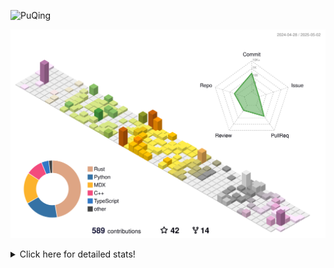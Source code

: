 ![PuQing](https://user-images.githubusercontent.com/27223114/171565019-9a56fae6-b08b-421f-99db-7e830da42371.png)

![](./profile-3d-contrib/profile-season-animate.svg)

<details>
<summary>Click here for detailed stats!</summary>

<!--START_SECTION:waka-->
![Lines of code](https://img.shields.io/badge/From%20Hello%20World%20I%27ve%20Written-2.0%20million%20lines%20of%20code-blue)

**🐱 My GitHub Data** 

> 📦 442.4 kB Used in GitHub's Storage 
 > 
> 🏆 169 Contributions in the Year 2025
 > 
> 🚫 Not Opted to Hire
 > 
> 📜 47 Public Repositories 
 > 
> 🔑 33 Private Repositories 
 > 
**I'm an Early 🐤** 

```text
🌞 Morning                755 commits         ██░░░░░░░░░░░░░░░░░░░░░░░   09.02 % 
🌆 Daytime                3558 commits        ███████████░░░░░░░░░░░░░░   42.51 % 
🌃 Evening                1896 commits        ██████░░░░░░░░░░░░░░░░░░░   22.65 % 
🌙 Night                  2161 commits        ██████░░░░░░░░░░░░░░░░░░░   25.82 % 
```


📊 **This Week I Spent My Time On** 

```text
💬 Programming Languages: 
Other                    22 hrs 8 mins       █████████████░░░░░░░░░░░░   51.05 % 
Python                   16 hrs 11 mins      █████████░░░░░░░░░░░░░░░░   37.31 % 
Rust                     1 hr 14 mins        █░░░░░░░░░░░░░░░░░░░░░░░░   02.88 % 
HTML                     1 hr 1 min          █░░░░░░░░░░░░░░░░░░░░░░░░   02.38 % 
JSON                     56 mins             █░░░░░░░░░░░░░░░░░░░░░░░░   02.19 % 

🔥 Editors: 
VS Code                  19 hrs 21 mins      ███████████░░░░░░░░░░░░░░   44.64 % 
Arc                      12 hrs 25 mins      ███████░░░░░░░░░░░░░░░░░░   28.62 % 
Ghostty                  5 hrs 3 mins        ███░░░░░░░░░░░░░░░░░░░░░░   11.66 % 
Telegram                 2 hrs 38 mins       ██░░░░░░░░░░░░░░░░░░░░░░░   06.09 % 
NetEaseMusic             1 hr 40 mins        █░░░░░░░░░░░░░░░░░░░░░░░░   03.85 % 

💻 Operating System: 
Mac                      24 hrs 14 mins      ██████████████░░░░░░░░░░░   55.89 % 
WSL                      13 hrs 49 mins      ████████░░░░░░░░░░░░░░░░░   31.87 % 
Linux                    5 hrs 18 mins       ███░░░░░░░░░░░░░░░░░░░░░░   12.25 % 
```


<!--END_SECTION:waka-->
</details>
